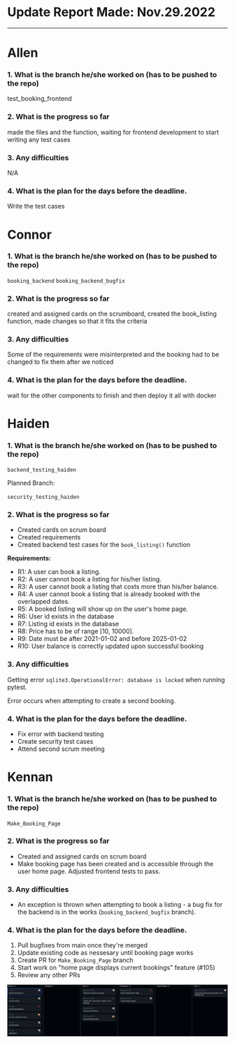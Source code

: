 # Update Report Made: Nov.29.2022
---

# Allen

### 1. What is the branch he/she worked on (has to be pushed to the repo)
test_booking_frontend

### 2. What is the progress so far
made the files and the function, waiting for frontend development to start writing any test cases


### 3. Any difficulties
N/A


### 4. What is the plan for the days before the deadline.
Write the test cases

# Connor

### 1. What is the branch he/she worked on (has to be pushed to the repo)

`booking_backend` `booking_backend_bugfix`

### 2. What is the progress so far

created and assigned cards on the scrumboard, created the book_listing function, made changes so that it fits the criteria

### 3. Any difficulties

Some of the requirements were misinterpreted and the booking had to be changed to fix them after we noticed

### 4. What is the plan for the days before the deadline.

wait for the other components to finish and then deploy it all with docker

# Haiden

### 1. What is the branch he/she worked on (has to be pushed to the repo)

`backend_testing_haiden`

Planned Branch:

`security_testing_haiden`

### 2. What is the progress so far

- Created cards on scrum board
- Created requirements
- Created backend test cases for the `book_listing()` function

**Requirements:**

- R1: A user can book a listing.
- R2: A user cannot book a listing for his/her listing.
- R3: A user cannot book a listing that costs more than his/her balance.
- R4: A user cannot book a listing that is already booked with the overlapped dates.
- R5: A booked listing will show up on the user's home page.
- R6: User id exists in the database
- R7: Listing id exists in the database
- R8: Price has to be of range [10, 10000].
- R9: Date must be after 2021-01-02 and before 2025-01-02
- R10: User balance is correctly updated upon successful booking

### 3. Any difficulties

Getting error `sqlite3.OperationalError: database is locked` when running pytest.

Error occurs when attempting to create a second booking.

### 4. What is the plan for the days before the deadline.

- Fix error with backend testing
- Create security test cases
- Attend second scrum meeting

# Kennan

### 1. What is the branch he/she worked on (has to be pushed to the repo)
`Make_Booking_Page`

### 2. What is the progress so far
- Created and assigned cards on scrum board
- Make booking page has been created and is accessible through the user home page. Adjusted frontend tests to pass.

### 3. Any difficulties
- An exception is thrown when attempting to book a listing - a bug fix for the backend is in the works (`booking_backend_bugfix` branch).

### 4. What is the plan for the days before the deadline.
1. Pull bugfixes from main once they're merged
2. Update existing code as nessesary until booking page works
3. Create PR for `Make_Booking_Page` branch
4. Start work on "home page displays current bookings" feature (#105)
5. Review any other PRs

![image](Sprint6ScrumBoard1.png)

